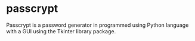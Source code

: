 # passcrypt
Passcrypt is a password generator in programmed using Python language with a GUI using the Tkinter library package.
